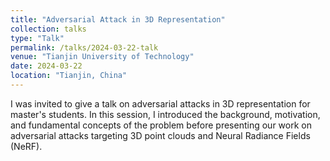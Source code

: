 ```yaml
---
title: "Adversarial Attack in 3D Representation"
collection: talks
type: "Talk"
permalink: /talks/2024-03-22-talk
venue: "Tianjin University of Technology"
date: 2024-03-22
location: "Tianjin, China"
---
```



I was invited to give a talk on adversarial attacks in 3D representation for master's students. In this session, I introduced the background, motivation, and fundamental concepts of the problem before presenting our work on adversarial attacks targeting 3D point clouds and Neural Radiance Fields (NeRF).
